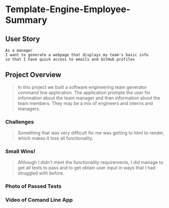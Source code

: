 # Template-Engine-Employee-Summary
## User Story
```
As a manager
I want to generate a webpage that displays my team's basic info
so that I have quick access to emails and GitHub profiles
```
## Project Overview
> In this project we built a software engineering team generator command line application. The application prompts the user for information about the team manager and then information about the team members. They may be a mix of engineers and interns and managers.
### Challenges
> Something that was very difficult for me was getting to html to render, which makes it lose all functionality.
### Small Wins!
> Although I didn't meet the functionality requirements, I did manage to get all tests to pass and to get obtain user input in ways that I had struggled with before.
### Photo of Passed Tests


### Video of Comand Line App
